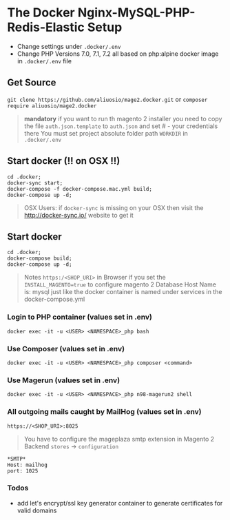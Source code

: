 # The Docker Nginx-MySQL-PHP-Redis-Elastic Setup
* Change settings under ```.docker/.env```
* Change PHP Versions 7.0, 7.1, 7.2 all based on php:alpine docker image in ```.docker/.env``` file

## Get Source
``` git clone https://github.com/aliuosio/mage2.docker.git ```
    or
``` composer require aliuosio/mage2.docker ```

> **mandatory**
if you want to run th magento 2 installer you need to copy the file ```auth.json.template``` to ```auth.json``` and set # - your credentials there
You must set project absolute folder path ```WORKDIR``` in ```.docker/.env``` 

## Start docker (!! on OSX !!)
    cd .docker;
    docker-sync start; 
    docker-compose -f docker-compose.mac.yml build;
    docker-compose up -d;

> OSX Users:
if ```docker-sync``` is missing on your OSX then 
visit the http://docker-sync.io/ website to get it

## Start docker
    cd .docker;
    docker-compose build;
    docker-compose up -d;
    
> Notes  ```https:/<SHOP_URI>``` in Browser if you set the ```INSTALL_MAGENTO=true``` to configure magento 2
    Database Host Name is: mysql 
just like the docker container is named under services in the docker-compose.yml

### Login to PHP container (values set in .env)
    docker exec -it -u <USER> <NAMESPACE>_php bash
    
### Use Composer (values set in .env)
    docker exec -it -u <USER> <NAMESPACE>_php composer <command>

### Use Magerun (values set in .env)
    docker exec -it -u <USER> <NAMESPACE>_php n98-magerun2 shell
    
### All outgoing mails caught by MailHog (values set in .env)
    https://<SHOP_URI>:8025

> You have to configure the mageplaza smtp extension in Magento 2 Backend ```stores``` -> ```configuration```
    
    *SMTP* 
    Host: mailhog
    port: 1025

### Todos
* add let's encrypt/ssl key generator container to generate certificates for valid domains
